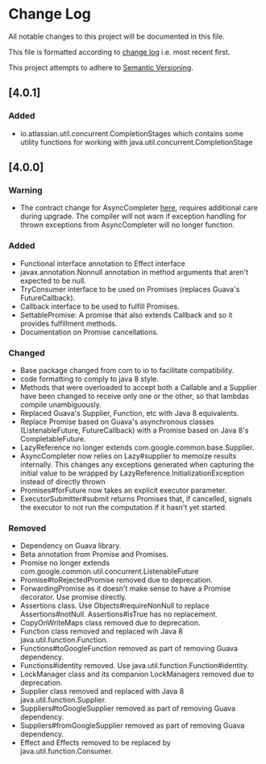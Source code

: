 # Change Log
All notable changes to this project will be documented in this file.

This file is formatted according to [change log](http://keepachangelog.com/) i.e. most recent first.

This project attempts to adhere to [Semantic Versioning](http://semver.org/).

## [4.0.1]
### Added
- io.atlassian.util.concurrent.CompletionStages which contains some utility functions for working with java.util.concurrent.CompletionStage

## [4.0.0]
### Warning
- The contract change for AsyncCompleter [here](https://bitbucket.org/atlassian/atlassian-util-concurrent/commits/43c89994b7b4b3d4dabe5caa84c3b7e574a6de85), requires additional
care during upgrade. The compiler will not warn if exception handling for thrown exceptions from AsyncCompleter will no longer function.

### Added
- Functional interface annotation to Effect interface
- javax.annotation.Nonnull annotation in method arguments that aren't expected to be null.
- TryConsumer interface to be used on Promises (replaces Guava's FutureCallback).
- Callback interface to be used to fulfill Promises.
- SettablePromise: A promise that also extends Callback and so it provides fulfillment methods.
- Documentation on Promise cancellations.

### Changed
- Base package changed from com to io to facilitate compatibility.
- code formatting to comply to java 8 style.
- Methods that were overloaded to accept both a Callable and a Supplier have been changed to receive only one or the other, so that lambdas compile unambiguously.
- Replaced Guava's Supplier, Function, etc with Java 8 equivalents.
- Replace Promise based on Guava's asynchronous classes (ListenableFuture, FutureCallback) with a Promise based on Java 8's CompletableFuture.
- LazyReference no longer extends com.google.common.base.Supplier.
- AsyncCompleter now relies on Lazy#supplier to memoize results internally. This changes any exceptions generated when capturing the initial value to
be wrapped by LazyReference.InitializationException instead of directly thrown
- Promises#forFuture now takes an explicit executor parameter.
- ExecutorSubmitter#submit returns Promises that, if cancelled, signals the executor to not run the computation if it hasn't yet started.
  
### Removed
- Dependency on Guava library.
- Beta annotation from Promise and Promises.
- Promise no longer extends com.google.common.util.concurrent.ListenableFuture
- Promise#toRejectedPromise removed due to deprecation.
- ForwardingPromise as it doesn't make sense to have a Promise decorator. Use promise directly.
- Assertions class. Use Objects#requireNonNull to replace Assertions#notNull. Assertions#isTrue has no replacement.
- CopyOnWriteMaps class removed due to deprecation.
- Function class removed and replaced wih Java 8 java.util.function.Function.
- Functions#toGoogleFunction removed as part of removing Guava dependency.
- Functions#identity removed. Use java.util.function.Function#identity.
- LockManager class and its companion LockManagers removed due to deprecation.
- Supplier class removed and replaced with Java 8 java.util.function.Supplier.
- Suppliers#toGoogleSupplier removed as part of removing Guava dependency.
- Suppliers#fromGoogleSupplier removed as part of removing Guava dependency.
- Effect and Effects removed to be replaced by java.util.function.Consumer.
